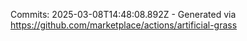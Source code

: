 Commits: 2025-03-08T14:48:08.892Z - Generated via https://github.com/marketplace/actions/artificial-grass
<br>
